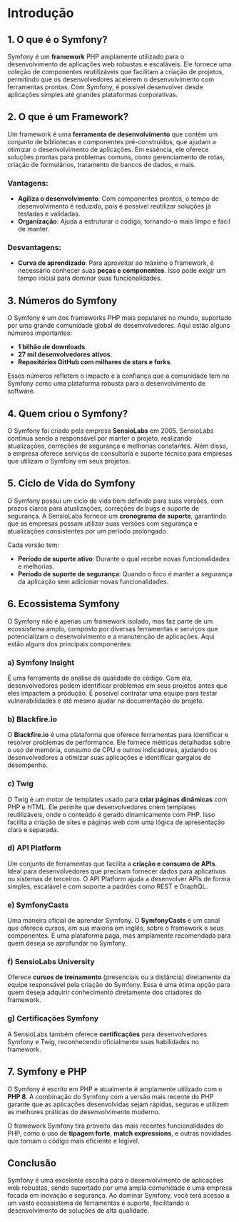 # Introdução

## 1. O que é o Symfony?

Symfony é um **framework** PHP amplamente utilizado para o desenvolvimento de aplicações web robustas e escaláveis. Ele fornece uma coleção de componentes reutilizáveis que facilitam a criação de projetos, permitindo que os desenvolvedores acelerem o desenvolvimento com ferramentas prontas. Com Symfony, é possível desenvolver desde aplicações simples até grandes plataformas corporativas.

## 2. O que é um Framework?

Um framework é uma **ferramenta de desenvolvimento** que contém um conjunto de bibliotecas e componentes pré-construídos, que ajudam a otimizar o desenvolvimento de aplicações. Em essência, ele oferece soluções prontas para problemas comuns, como gerenciamento de rotas, criação de formulários, tratamento de bancos de dados, e mais.

### Vantagens:
- **Agiliza o desenvolvimento**: Com componentes prontos, o tempo de desenvolvimento é reduzido, pois é possível reutilizar soluções já testadas e validadas.
- **Organização**: Ajuda a estruturar o código, tornando-o mais limpo e fácil de manter.

### Desvantagens:
- **Curva de aprendizado**: Para aproveitar ao máximo o framework, é necessário conhecer suas **peças e componentes**. Isso pode exigir um tempo inicial para dominar suas funcionalidades.

## 3. Números do Symfony

O Symfony é um dos frameworks PHP mais populares no mundo, suportado por uma grande comunidade global de desenvolvedores. Aqui estão alguns números importantes:
- **1 bilhão de downloads**.
- **27 mil desenvolvedores ativos**.
- **Repositórios GitHub com milhares de stars e forks**.

Esses números refletem o impacto e a confiança que a comunidade tem no Symfony como uma plataforma robusta para o desenvolvimento de software.

## 4. Quem criou o Symfony?

O Symfony foi criado pela empresa **SensioLabs** em 2005. SensioLabs continua sendo a responsável por manter o projeto, realizando atualizações, correções de segurança e melhorias constantes. Além disso, a empresa oferece serviços de consultoria e suporte técnico para empresas que utilizam o Symfony em seus projetos.

## 5. Ciclo de Vida do Symfony

O Symfony possui um ciclo de vida bem definido para suas versões, com prazos claros para atualizações, correções de bugs e suporte de segurança. A SensioLabs fornece um **cronograma de suporte**, garantindo que as empresas possam utilizar suas versões com segurança e atualizações consistentes por um período prolongado.

Cada versão tem:
- **Período de suporte ativo**: Durante o qual recebe novas funcionalidades e melhorias.
- **Período de suporte de segurança**: Quando o foco é manter a segurança da aplicação sem adicionar novas funcionalidades.

## 6. Ecossistema Symfony

O Symfony não é apenas um framework isolado, mas faz parte de um ecossistema amplo, composto por diversas ferramentas e serviços que potencializam o desenvolvimento e a manutenção de aplicações. Aqui estão alguns dos principais componentes:

### a) **Symfony Insight**
É uma ferramenta de análise de qualidade de código. Com ela, desenvolvedores podem identificar problemas em seus projetos antes que eles impactem a produção. É possível contratar uma equipe para testar vulnerabilidades e até mesmo ajudar na documentação do projeto.

### b) **Blackfire.io**
O **Blackfire.io** é uma plataforma que oferece ferramentas para identificar e resolver problemas de performance. Ele fornece métricas detalhadas sobre o uso de memória, consumo de CPU e outros indicadores, ajudando os desenvolvedores a otimizar suas aplicações e identificar gargalos de desempenho.

### c) **Twig**
O Twig é um motor de templates usado para **criar páginas dinâmicas** com PHP e HTML. Ele permite que desenvolvedores criem templates reutilizáveis, onde o conteúdo é gerado dinamicamente com PHP. Isso facilita a criação de sites e páginas web com uma lógica de apresentação clara e separada.

### d) **API Platform**
Um conjunto de ferramentas que facilita a **criação e consumo de APIs**. Ideal para desenvolvedores que precisam fornecer dados para aplicativos ou sistemas de terceiros. O API Platform ajuda a desenvolver APIs de forma simples, escalável e com suporte a padrões como REST e GraphQL.

### e) **SymfonyCasts**
Uma maneira oficial de aprender Symfony. O **SymfonyCasts** é um canal que oferece cursos, em sua maioria em inglês, sobre o framework e seus componentes. É uma plataforma paga, mas amplamente recomendada para quem deseja se aprofundar no Symfony.

### f) **SensioLabs University**
Oferece **cursos de treinamento** (presenciais ou a distância) diretamente da equipe responsável pela criação do Symfony. Essa é uma ótima opção para quem deseja adquirir conhecimento diretamente dos criadores do framework.

### g) **Certificações Symfony**
A SensioLabs também oferece **certificações** para desenvolvedores Symfony e Twig, reconhecendo oficialmente suas habilidades no framework.

## 7. Symfony e PHP

O Symfony é escrito em PHP e atualmente é amplamente utilizado com o **PHP 8**. A combinação do Symfony com a versão mais recente do PHP garante que as aplicações desenvolvidas sejam rápidas, seguras e utilizem as melhores práticas do desenvolvimento moderno.

O framework Symfony tira proveito das mais recentes funcionalidades do PHP, como o uso de **tipagem forte**, **match expressions**, e outras novidades que tornam o código mais eficiente e legível.

## Conclusão

Symfony é uma excelente escolha para o desenvolvimento de aplicações web robustas, sendo suportado por uma ampla comunidade e uma empresa focada em inovação e segurança. Ao dominar Symfony, você terá acesso a um vasto ecossistema de ferramentas e suporte, facilitando o desenvolvimento de soluções de alta qualidade.

